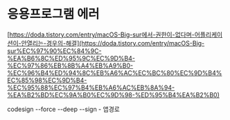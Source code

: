# 응용프로그램 에러

[https://doda.tistory.com/entry/macOS-Big-sur에서-권한이-없다며-어플리케이션이-안열리는-경우의-해결](https://doda.tistory.com/entry/macOS-Big-sur%EC%97%90%EC%84%9C-%EA%B6%8C%ED%95%9C%EC%9D%B4-%EC%97%86%EB%8B%A4%EB%A9%B0-%EC%96%B4%ED%94%8C%EB%A6%AC%EC%BC%80%EC%9D%B4%EC%85%98%EC%9D%B4-%EC%95%88%EC%97%B4%EB%A6%AC%EB%8A%94-%EA%B2%BD%EC%9A%B0%EC%9D%98-%ED%95%B4%EA%B2%B0)

codesign --force --deep --sign - 앱경로
